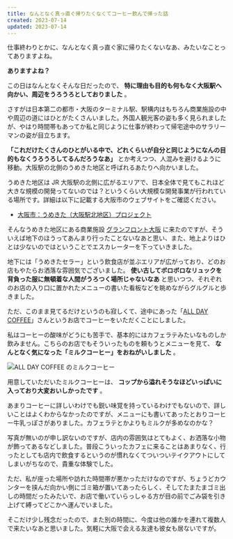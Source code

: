 ```yaml
---
title: なんとなく真っ直ぐ帰りたくなくてコーヒー飲んで帰った話
created: 2023-07-14
updated: 2023-07-14
---
```


仕事終わりとかに、なんとなく真っ直ぐ家に帰りたくないなあ、みたいなことってありますよね。

**ありますよね？**

この日はなんとなくそんな日だったので、 **特に理由も目的も何もなく大阪駅へ向かい、周辺をうろうろとしておりました** 。

さすがは日本第二の都市・大阪のターミナル駅、駅構内はもちろん商業施設の中や周辺の道にはひとがたくさんいました。外国人観光客の姿も多く見られましたが、やはり時間帯もあってか私と同じように仕事が終わって帰宅途中のサラリーマンの姿が目立ちます。

**「これだけたくさんのひとがいる中で、どれくらいが自分と同じようになんの目的もなくうろうろしてるんだろうなあ」** とか考えつつ、人混みを避けるように移動。大阪駅の北側のうめきた地区と呼ばれるあたりへ向かいました。

うめきた地区は JR 大阪駅の北側に広がるエリアで、日本全体で見てもこれほど大きな規模の開発ってないのでは？というくらい大規模な開発事業が行われている場所です。詳細は以下に記載する大阪市のウェブサイトをご確認ください。

- [大阪市：うめきた（大阪駅北地区）プロジェクト](https://www.city.osaka.lg.jp/osakatokei/page/0000005308.html)

そんなうめきた地区にある商業施設 [グランフロント大阪](https://www.grandfront-osaka.jp/) に来たのですが、そういえば地下のほうってあんまり行ったことないなあと思い、また、地上よりはひとは少ないのではということでエスカレーターを下っていきました。

地下には「うめきたセラー」という飲食店が並ぶエリアが広がっており、どのお店もやたらお洒落な雰囲気でございました。 **使い古してボロボロなリュックを背負った服に無頓着な人間がうろつく場所じゃないなあ** と思いつつ、それぞれのお店の入り口に置かれたメニューの書いた看板などを眺めながらグルグルと歩きました。

ただ、このまま見てるだけというのも寂しくて、途中にあった「[ALL DAY COFFEE](https://www.gfo-sc.jp/shop-detail/allday-coffee/)」さんというお店でコーヒーをいただくことにしました。

私はコーヒーの酸味がどうにも苦手で、基本的にはカフェラテみたいなものしか飲みません。こちらのお店でもそういったものを頼もうとメニューを見て、 **なんとなく気になった「ミルクコーヒー」をおねがいしました** 。

![ALL DAY COFFEE のミルクコーヒー](4830beeb-fdba-46eb-1228-fd2ebacc3c00)

用意していただいたミルクコーヒーは、 **コップから溢れそうなほどいっぱいに入っており大変おいしかったです** 。

あまりコーヒーに詳しいわけでも鋭い味覚を持っているわけでもないので、詳しいことはよくわからなかったのですが、メニューにも書いてあったとおりコーヒー牛乳っぽさがありました。カフェラテとかよりもミルクが多めなのかな？

写真が無いのが申し訳ないのですが、店内の雰囲気はとてもよく、お洒落な小物が飾ってあるなどしました。普段こういったカフェに来ることはあまりなく、行ったとしても店内で飲食するというのが慣れなくてついついテイクアウトにしてしまいがちなので、貴重な体験でした。

ただ、私が座った場所や訪れた時間帯が悪かっただけなのですが、ちょうどカウンターを挟んだ向かい側にゴミ箱が置いてあったらしく、そしてたまたまゴミ出しの時間だったみたいで、お店で働いていらっしゃる方が目の前でごみ袋を引き上げて縛ってどこかへ運んでいました。

そこだけ少し残念だったので、また別の時間に、今度は他の誰かを連れて複数人で来たいなあと思いました。気軽に大阪で会える友達も彼女も居ないですが。
